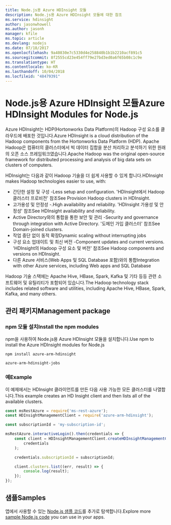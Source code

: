 ```yaml
---
title: Node.js용 Azure HDInsight 모듈
description: Node.js용 Azure HDInsight 모듈에 대한 참조
ms.service: hdinsight
author: jasonwhowell
ms.author: jasonh
manager: kfile
ms.topic: article
ms.devlang: nodejs
ms.date: 07/18/2017
ms.openlocfilehash: 9a40830e7c5330d4e258840b1b1b2210acf891c5
ms.sourcegitcommit: 8f2555cd23e454ff79e27bd3ed0a6f65b08c1c9e
ms.translationtype: HT
ms.contentlocale: ko-KR
ms.lasthandoff: 10/04/2018
ms.locfileid: "48479391"
---
```

# <a name="azure-hdinsight-modules-for-nodejs"></a><span data-ttu-id="ba367-103">Node.js용 Azure HDInsight 모듈</span><span class="sxs-lookup"><span data-stu-id="ba367-103">Azure HDInsight Modules for Node.js</span></span>

<span data-ttu-id="ba367-104">Azure HDInsight는 HDP(Hortonworks Data Platform)의 Hadoop 구성 요소를 클라우드에 배포한 것입니다.</span><span class="sxs-lookup"><span data-stu-id="ba367-104">Azure HDInsight is a cloud distribution of the Hadoop components from the Hortonworks Data Platform (HDP).</span></span> <span data-ttu-id="ba367-105">Apache Hadoop은 컴퓨터의 클러스터에서 빅 데이터 집합을 분산 처리하고 분석하기 위한 원래의 오픈 소스 프레임워크였습니다.</span><span class="sxs-lookup"><span data-stu-id="ba367-105">Apache Hadoop was the original open-source framework for distributed processing and analysis of big data sets on clusters of computers.</span></span>

<span data-ttu-id="ba367-106">HDInsight는 다음과 같이 Hadoop 기술을 더 쉽게 사용할 수 있게 합니다.</span><span class="sxs-lookup"><span data-stu-id="ba367-106">HDInsight makes Hadoop technologies easier to use, with:</span></span>
- <span data-ttu-id="ba367-107">간단한 설정 및 구성 -</span><span class="sxs-lookup"><span data-stu-id="ba367-107">Less setup and configuration.</span></span> <span data-ttu-id="ba367-108">'HDInsight에서 Hadoop 클러스터 프로비전' 참조</span><span class="sxs-lookup"><span data-stu-id="ba367-108">See Provision Hadoop clusters in HDInsight.</span></span>
- <span data-ttu-id="ba367-109">고가용성 및 안정성 -.</span><span class="sxs-lookup"><span data-stu-id="ba367-109">High availability and reliability.</span></span> <span data-ttu-id="ba367-110">'HDInsight 가용성 및 안정성' 참조</span><span class="sxs-lookup"><span data-stu-id="ba367-110">See HDInsight availability and reliability.</span></span>
- <span data-ttu-id="ba367-111">Active Directory와의 통합을 통한 보안 및 관리 -</span><span class="sxs-lookup"><span data-stu-id="ba367-111">Security and governance through integration with Active Directory.</span></span> <span data-ttu-id="ba367-112">'도메인 가입 클러스터' 참조</span><span class="sxs-lookup"><span data-stu-id="ba367-112">See Domain-joined clusters.</span></span>
- <span data-ttu-id="ba367-113">작업 중단 없이 동적 확장</span><span class="sxs-lookup"><span data-stu-id="ba367-113">Dynamic scaling without interrupting jobs</span></span>
- <span data-ttu-id="ba367-114">구성 요소 업데이트 및 최신 버전 -</span><span class="sxs-lookup"><span data-stu-id="ba367-114">Component updates and current versions.</span></span> <span data-ttu-id="ba367-115">'HDInsight의 Hadoop 구성 요소 및 버전' 참조</span><span class="sxs-lookup"><span data-stu-id="ba367-115">See Hadoop components and versions on HDInsight.</span></span>
- <span data-ttu-id="ba367-116">다른 Azure 서비스(Web Apps 및 SQL Database 포함)와의 통합</span><span class="sxs-lookup"><span data-stu-id="ba367-116">Integration with other Azure services, including Web apps and SQL Database</span></span>

<span data-ttu-id="ba367-117">Hadoop 기술 스택에는 Apache Hive, HBase, Spark, Kafka 및 기타 등등 관련 소프트웨어 및 유틸리티가 포함되어 있습니다.</span><span class="sxs-lookup"><span data-stu-id="ba367-117">The Hadoop technology stack includes related software and utilities, including Apache Hive, HBase, Spark, Kafka, and many others.</span></span> 

## <a name="management-package"></a><span data-ttu-id="ba367-118">관리 패키지</span><span class="sxs-lookup"><span data-stu-id="ba367-118">Management package</span></span>

### <a name="install-the-npm-modules"></a><span data-ttu-id="ba367-119">npm 모듈 설치</span><span class="sxs-lookup"><span data-stu-id="ba367-119">Install the npm modules</span></span>

<span data-ttu-id="ba367-120">npm을 사용하여 Node.js용 Azure HDInsight 모듈을 설치합니다.</span><span class="sxs-lookup"><span data-stu-id="ba367-120">Use npm to install the Azure HDInsight modules for Node.js</span></span>

```bash
npm install azure-arm-hdinsight
```

```bash
azure-arm-hdinsight-jobs
```

### <a name="example"></a><span data-ttu-id="ba367-121">예</span><span class="sxs-lookup"><span data-stu-id="ba367-121">Example</span></span> 

<span data-ttu-id="ba367-122">이 예제에서는 HDInsight 클라이언트를 만든 다음 사용 가능한 모든 클러스터를 나열합니다.</span><span class="sxs-lookup"><span data-stu-id="ba367-122">This example creates an HD Insight client and then lists all of the available clusters.</span></span> 

```javascript
const msRestAzure = require('ms-rest-azure');
const HDInsightManagementClient = require('azure-arm-hdinsight');

const subscriptionId = 'my-subscription-id';

msRestAzure.interactiveLogin().then(credentials => {
    const client = HDInsightManagementClient.createHDInsightManagementClient(
        credentials
    );

    credentials.subscriptionId = subscriptionId;

    client.clusters.list((err, result) => {
        console.log(result);
    });
});
```

## <a name="samples"></a><span data-ttu-id="ba367-123">샘플</span><span class="sxs-lookup"><span data-stu-id="ba367-123">Samples</span></span>

<span data-ttu-id="ba367-124">앱에서 사용할 수 있는 [Node.js 샘플 코드](https://azure.microsoft.com/resources/samples/?platform=nodejs)를 추가로 탐색합니다.</span><span class="sxs-lookup"><span data-stu-id="ba367-124">Explore more [sample Node.js code](https://azure.microsoft.com/resources/samples/?platform=nodejs) you can use in your apps.</span></span>
